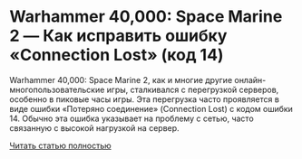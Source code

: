 # Warhammer 40,000: Space Marine 2 — Как исправить ошибку «Connection Lost» (код 14)



Warhammer 40,000: Space Marine 2, как и многие другие онлайн-многопользовательские игры, сталкивался с перегрузкой серверов, особенно в пиковые часы игры. Эта перегрузка часто проявляется в виде ошибки «Потеряно соединение» (Connection Lost) с кодом ошибки 14. Обычно эта ошибка указывает на проблему с сетью, часто связанную с высокой нагрузкой на сервер.

[Читать статью полностью](https://xyberbara.com/gaming/connection-lost-space-marine-2/)
